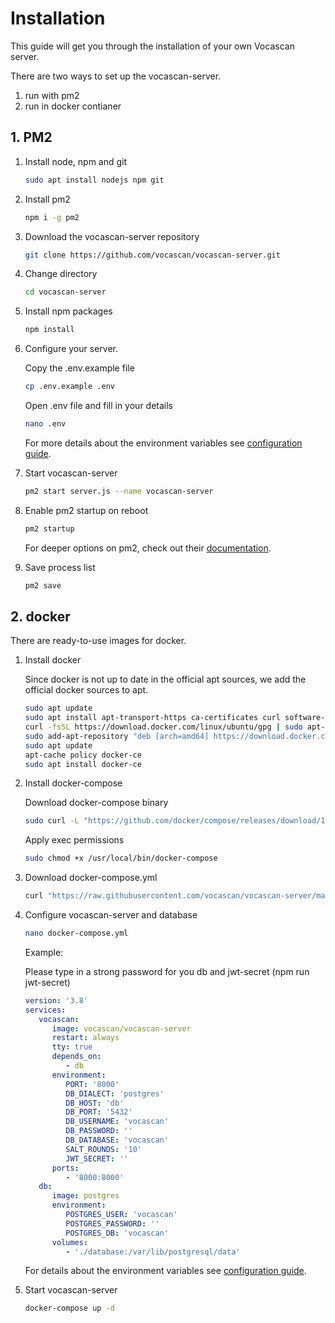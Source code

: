 # Installation

This guide will get you through the installation of your own Vocascan server.

There are two ways to set up the vocascan-server.

1. run with pm2
1. run in docker contianer

## 1. PM2

1. Install node, npm and git

   ```bash
   sudo apt install nodejs npm git
   ```

2. Install pm2

   ```bash
   npm i -g pm2
   ```

3. Download the vocascan-server repository

   ```bash
   git clone https://github.com/vocascan/vocascan-server.git
   ```

4. Change directory

   ```bash
   cd vocascan-server
   ```
   
5. Install npm packages

   ```bash
   npm install
   ```

6. Configure your server.

   Copy the .env.example file

   ```bash
   cp .env.example .env
   ```

   Open .env file and fill in your details

   ```bash
   nano .env
   ```

   For more details about the environment variables see [configuration guide](configuration).

7. Start vocascan-server

   ```bash
   pm2 start server.js --name vocascan-server
   ```

8. Enable pm2 startup on reboot

   ```bash
   pm2 startup
   ```

   For deeper options on pm2, check out their
   [documentation](https://pm2.keymetrics.io/docs/usage/pm2-doc-single-page/).

9. Save process list

   ```bash
   pm2 save
   ```

## 2. docker

There are ready-to-use images for docker.

1. Install docker

   Since docker is not up to date in the official apt sources, we add the official docker sources to apt.

   ```bash
   sudo apt update
   sudo apt install apt-transport-https ca-certificates curl software-properties-common
   curl -fsSL https://download.docker.com/linux/ubuntu/gpg | sudo apt-key add -
   sudo add-apt-repository "deb [arch=amd64] https://download.docker.com/linux/ubuntu focal stable"
   sudo apt update
   apt-cache policy docker-ce
   sudo apt install docker-ce
   ```

2. Install docker-compose

   Download docker-compose binary

   ```bash
   sudo curl -L "https://github.com/docker/compose/releases/download/1.29.1/docker-compose-$(uname -s)-$(uname -m)" -o /usr/local/bin/docker-compose
   ```

   Apply exec permissions

   ```bash
   sudo chmod +x /usr/local/bin/docker-compose
   ```

3. Download docker-compose.yml

   ```bash
   curl "https://raw.githubusercontent.com/vocascan/vocascan-server/main/docker/docker-compose.yml" -o docker-compose.yml
   ```

4. Configure vocascan-server and database

   ```bash
   nano docker-compose.yml
   ```
   
   Example:
   
   Please type in a strong password for you db and jwt-secret (npm run jwt-secret)
   
   ```yml
   version: '3.8'
   services:
      vocascan:
         image: vocascan/vocascan-server
         restart: always
         tty: true
         depends_on:
            - db
         environment:
            PORT: '8000'
            DB_DIALECT: 'postgres'
            DB_HOST: 'db'
            DB_PORT: '5432'
            DB_USERNAME: 'vocascan'
            DB_PASSWORD: ''
            DB_DATABASE: 'vocascan'
            SALT_ROUNDS: '10'
            JWT_SECRET: ''
         ports:
            - '8000:8000'
      db:
         image: postgres
         environment:
            POSTGRES_USER: 'vocascan'
            POSTGRES_PASSWORD: ''
            POSTGRES_DB: 'vocascan'
         volumes:
            - './database:/var/lib/postgresql/data'
   ```

   For details about the environment variables see [configuration guide](configuration).

5. Start vocascan-server

   ```bash
   docker-compose up -d
   ```
